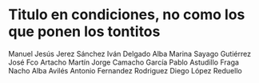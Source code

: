 # Titulo en condiciones, no como los que ponen los tontitos

Manuel Jesús Jerez Sánchez
Iván Delgado Alba
Marina Sayago Gutiérrez
José Fco Artacho Martín
Jorge Camacho García
Pablo Astudillo Fraga
Nacho Alba Avilés
Antonio Fernandez Rodriguez
Diego López Reduello
